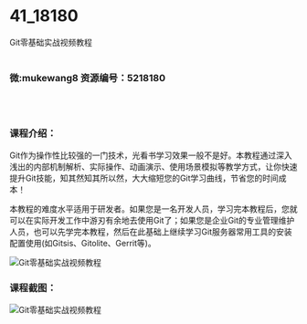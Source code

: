 # 41_18180
Git零基础实战视频教程
<br/></br>
<h3>微:mukewang8 资源编号：5218180</h3>
<br/></br>
<h3>课程介绍：</h3>
<p><a title="查看与 Git 相关的文章" target="_blank">Git</a>作为操作性比较强的一门技术，光看书学习效果一般不是好。本教程通过深入浅出的内部机制解析、实际操作、动画演示、使用场景模拟等教学方式，让你快速提升Git技能，知其然知其所以然，大大缩短您的Git学习曲线，节省您的时间成本！</p>
<p>本教程的难度水平适用于研发者。如果您是一名开发人员，学习完本教程后，您就可以在实际开发工作中游刃有余地去使用Git了；如果您是企业Git的专业管理维护人员，也可以先学完本教程，然后在此基础上继续学习Git服务器常用工具的安装配置使用(如Gitsis、Gitolite、Gerrit等)。</p>
<p><img src="https://www.ko996.com/wp-content/uploads/img/2021/02/1-4-300x208.png" alt="Git零基础实战视频教程"></p>
<div class="info-desc">
<h3>课程截图：</h3>
<p><img src="https://www.ko996.com/wp-content/uploads/img/2021/02/11.png" alt="Git零基础实战视频教程"></p>


			
</div>
